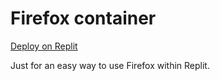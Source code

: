 # Firefox container
[Deploy on Replit](https://replit.com/github/YodaLightsabr/replit-firefox)

Just for an easy way to use Firefox within Replit.
